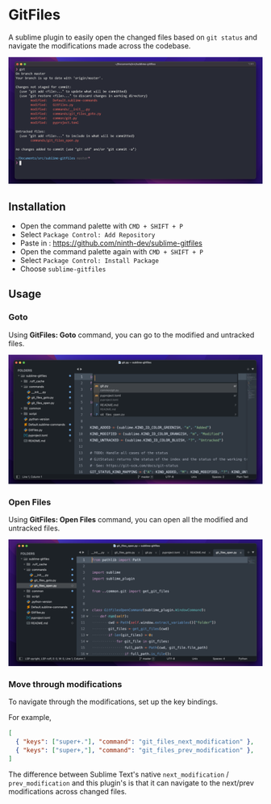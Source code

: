 # GitFiles

A sublime plugin to easily open the changed files based on `git status` and navigate the modifications made across the codebase.

![git status example](images/git-status-example.png)

## Installation

- Open the command palette with `CMD + SHIFT + P`
- Select `Package Control: Add Repository`
- Paste in : https://github.com/ninth-dev/sublime-gitfiles
- Open the command palette again with `CMD + SHIFT + P`
- Select `Package Control: Install Package`
- Choose `sublime-gitfiles`


## Usage

### Goto

Using **GitFiles: Goto** command, you can go to the modified and untracked files.

![GitFiles: Goto](images/git-files-goto-command.png)

### Open Files

Using **GitFiles: Open Files** command, you can open all the modified and untracked files.

![GitFiles: Open Files results](images/git-files-opened-files.png)


### Move through modifications

To navigate through the modifications, set up the key bindings.

For example,

```json
[
  { "keys": ["super+."], "command": "git_files_next_modification" },
  { "keys": ["super+,"], "command": "git_files_prev_modification" },
]
```

The difference between Sublime Text's native `next_modification` / `prev_modification` and this plugin's is that it can
navigate to the next/prev modifications across changed files.

